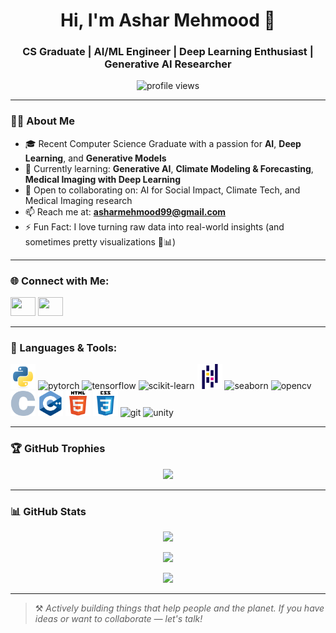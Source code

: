 <h1 align="center">Hi, I'm Ashar Mehmood 👋</h1>
<h3 align="center">CS Graduate | AI/ML Engineer | Deep Learning Enthusiast | Generative AI Researcher</h3>

<p align="center">
  <img src="https://komarev.com/ghpvc/?username=a-weedy-place&label=Profile%20views&color=0e75b6&style=flat" alt="profile views" />
</p>

---

### 👨‍💻 About Me
- 🎓 Recent Computer Science Graduate with a passion for **AI**, **Deep Learning**, and **Generative Models**
- 🌱 Currently learning: **Generative AI**, **Climate Modeling & Forecasting**, **Medical Imaging with Deep Learning**
- 🔭 Open to collaborating on: AI for Social Impact, Climate Tech, and Medical Imaging research
- 📫 Reach me at: **asharmehmood99@gmail.com**
- ⚡ Fun Fact: I love turning raw data into real-world insights (and sometimes pretty visualizations 🧠📊)

---

### 🌐 Connect with Me:
<p>
  <a href="https://linkedin.com/in/asharmehmood" target="_blank"><img src="https://raw.githubusercontent.com/rahuldkjain/github-profile-readme-generator/master/src/images/icons/Social/linked-in-alt.svg" height="30" width="40" /></a>
  <a href="https://leetcode.com/a_weedy_place" target="_blank"><img src="https://raw.githubusercontent.com/rahuldkjain/github-profile-readme-generator/master/src/images/icons/Social/leet-code.svg" height="30" width="40" /></a>
</p>

---

### 🧰 Languages & Tools:
<p>
  <img src="https://raw.githubusercontent.com/devicons/devicon/master/icons/python/python-original.svg" alt="python" width="40" height="40"/>
  <img src="https://www.vectorlogo.zone/logos/pytorch/pytorch-icon.svg" alt="pytorch" width="40" height="40"/>
  <img src="https://www.vectorlogo.zone/logos/tensorflow/tensorflow-icon.svg" alt="tensorflow" width="40" height="40"/>
  <img src="https://upload.wikimedia.org/wikipedia/commons/0/05/Scikit_learn_logo_small.svg" alt="scikit-learn" width="40" height="40"/>
  <img src="https://raw.githubusercontent.com/devicons/devicon/master/icons/pandas/pandas-original.svg" alt="pandas" width="40" height="40"/>
  <img src="https://seaborn.pydata.org/_images/logo-mark-lightbg.svg" alt="seaborn" width="40" height="40"/>
  <img src="https://opencv.org/wp-content/uploads/2020/07/cropped-OpenCV_Logo_with_text.png" alt="opencv" width="40" height="40"/>
  <img src="https://raw.githubusercontent.com/devicons/devicon/master/icons/c/c-original.svg" alt="c" width="40" height="40"/>
  <img src="https://raw.githubusercontent.com/devicons/devicon/master/icons/cplusplus/cplusplus-original.svg" alt="cplusplus" width="40" height="40"/>
  <img src="https://raw.githubusercontent.com/devicons/devicon/master/icons/html5/html5-original-wordmark.svg" alt="html5" width="40" height="40"/>
  <img src="https://raw.githubusercontent.com/devicons/devicon/master/icons/css3/css3-original-wordmark.svg" alt="css3" width="40" height="40"/>
  <img src="https://www.vectorlogo.zone/logos/git-scm/git-scm-icon.svg" alt="git" width="40" height="40"/>
  <img src="https://www.vectorlogo.zone/logos/unity3d/unity3d-icon.svg" alt="unity" width="40" height="40"/>
</p>

---

### 🏆 GitHub Trophies
<p align="center">
  <img src="https://github-profile-trophy.vercel.app/?username=a-weedy-place&theme=algolia&no-frame=true&margin-w=15&margin-h=15" />
</p>

---

### 📊 GitHub Stats
<p align="center">
  <img src="https://github-readme-stats.vercel.app/api?username=a-weedy-place&show_icons=true&theme=tokyonight&include_all_commits=true&count_private=true" />
</p>

<p align="center">
  <img src="https://github-readme-streak-stats.herokuapp.com/?user=a-weedy-place&theme=tokyonight" />
</p>

<p align="center">
  <img src="https://github-readme-stats.vercel.app/api/top-langs/?username=a-weedy-place&layout=compact&theme=tokyonight" />
</p>

---

> ⚒️ *Actively building things that help people and the planet. If you have ideas or want to collaborate — let's talk!*

